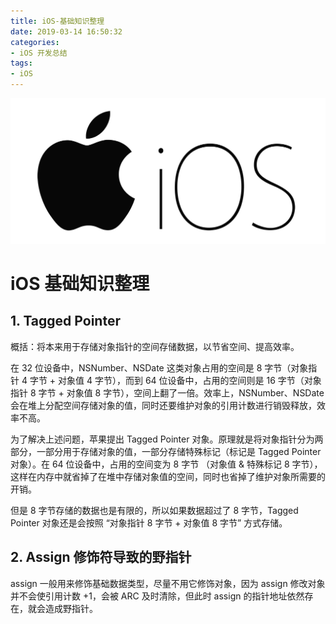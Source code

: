 ```yaml
---
title: iOS-基础知识整理
date: 2019-03-14 16:50:32
categories:
- iOS 开发总结
tags:
- iOS
---
```

![ios_logo](https://raw.githubusercontent.com/ChiRenhua/Resource/master/WebImage/iOS-%E5%B0%8F%E7%9F%A5%E8%AF%86%E7%82%B9%E5%90%88%E9%9B%86/iOS-7-10-Emblem.jpg)
# iOS 基础知识整理
## 1. Tagged Pointer
概括：将本来用于存储对象指针的空间存储数据，以节省空间、提高效率。

在 32 位设备中，NSNumber、NSDate 这类对象占用的空间是 8 字节（对象指针 4 字节 + 对象值 4 字节），而到 64 位设备中，占用的空间则是 16 字节（对象指针 8 字节 + 对象值 8 字节），空间上翻了一倍。效率上，NSNumber、NSDate 会在堆上分配空间存储对象的值，同时还要维护对象的引用计数进行销毁释放，效率不高。

<!-- more -->

为了解决上述问题，苹果提出 Tagged Pointer 对象。原理就是将对象指针分为两部分，一部分用于存储对象的值，一部分存储特殊标记（标记是 Tagged Pointer 对象）。在 64 位设备中，占用的空间变为 8 字节 （对象值 & 特殊标记 8 字节），这样在内存中就省掉了在堆中存储对象值的空间，同时也省掉了维护对象所需要的开销。

但是 8 字节存储的数据也是有限的，所以如果数据超过了 8 字节，Tagged Pointer 对象还是会按照 “对象指针 8 字节 + 对象值 8 字节” 方式存储。

## 2. Assign 修饰符导致的野指针
assign 一般用来修饰基础数据类型，尽量不用它修饰对象，因为 assign 修改对象并不会使引用计数 +1，会被 ARC 及时清除，但此时 assign 的指针地址依然存在，就会造成野指针。